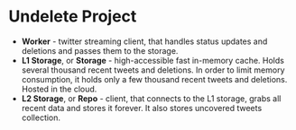 # Undelete Project

* **Worker** - twitter streaming client, that handles status updates and deletions and passes them to the storage.
* **L1 Storage**, or **Storage** - high-accessible fast in-memory cache. Holds several thousand recent tweets and deletions. In order to limit memory consumption, it holds only a few thousand recent tweets and deletions. Hosted in the cloud.
* **L2 Storage**, or **Repo** - client, that connects to the L1 storage, grabs all recent data and stores it forever. It also stores uncovered tweets collection.
